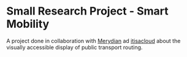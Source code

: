 # Small Research Project - Smart Mobility

A project done in collaboration with [Merydian](https://github.com/Merydian) ad [itisacloud](https://github.com/itisacloud) about the visually accessible display of public transport routing.
